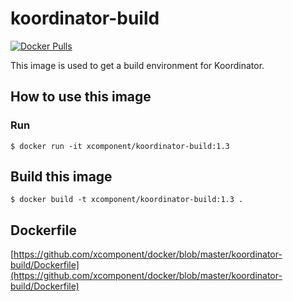 # koordinator-build

[![Docker Pulls](https://img.shields.io/docker/pulls/xcomponent/koordinator-build.svg)](https://store.docker.com/communit2/images/xcomponent/koordinator-build)

This image is used to get a build environment for Koordinator.

## How to use this image

### Run

```
$ docker run -it xcomponent/koordinator-build:1.3
```

## Build this image

```
$ docker build -t xcomponent/koordinator-build:1.3 .
```

## Dockerfile

[https://github.com/xcomponent/docker/blob/master/koordinator-build/Dockerfile](https://github.com/xcomponent/docker/blob/master/koordinator-build/Dockerfile)
